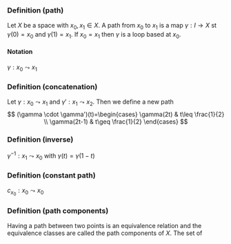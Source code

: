 ### Definition (path)
Let $X$ be a space with $x_{0},x_{1}\in X$. A path from $x_{0}$ to $x_{1}$ is a map $\gamma:I\to X$ st $\gamma(0)=x_{0}$ and $\gamma(1)=x_{1}$.
If $x_{0}=x_{1}$ then $\gamma$ is a loop based at $x_{0}$.
#### Notation
$\gamma:x_{0}\leadsto x_{1}$ 

### Definition (concatenation)
Let $\gamma:x_{0}\leadsto x_{1}$ and $\gamma':x_{1}\leadsto x_{2}$. Then we define a new path 
$$
(\gamma \cdot \gamma')(t)=\begin{cases}
\gamma(2t) & t\leq \frac{1}{2} \\
\gamma(2t-1) & t\geq \frac{1}{2}
\end{cases}
$$
### Definition (inverse)
$\gamma ^{-1}:x_{1}\leadsto x_{0}$ with $\gamma(t)=\gamma(1-t)$
### Definition (constant path)
$c_{x_{0}}:x_{0}\leadsto x_{0}$

### Definition (path components)
Having a path between two points is an equivalence relation and the equivalence classes are called the path components of $X$.
The set of